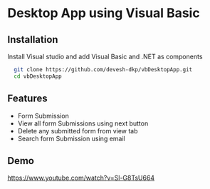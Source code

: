 
# Desktop App using Visual Basic

## Installation

Install Visual studio and add Visual Basic and .NET as components

```bash
  git clone https://github.com/devesh-dkp/vbDesktopApp.git
  cd vbDesktopApp
```
    
## Features

- Form Submission
- View all form Submissions using next button
- Delete any submitted form from view tab
- Search form Submission using email


## Demo

https://www.youtube.com/watch?v=Sl-G8TsU664

